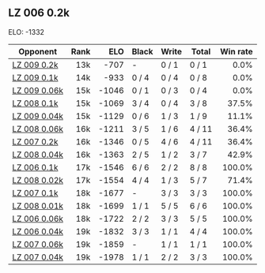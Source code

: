 ## LZ 006 0.2k ##

ELO: -1332

Opponent | Rank | ELO | Black | Write | Total | Win rate
---------|-----:|----:|-------|-------|-------|-------:
[LZ 009 0.2k](LZ%20009%200.2k.md) | 13k | -707 | - | 0 / 1 | 0 / 1 | 0.0%
[LZ 009 0.1k](LZ%20009%200.1k.md) | 14k | -933 | 0 / 4 | 0 / 4 | 0 / 8 | 0.0%
[LZ 009 0.06k](LZ%20009%200.06k.md) | 15k | -1046 | 0 / 1 | 0 / 3 | 0 / 4 | 0.0%
[LZ 008 0.1k](LZ%20008%200.1k.md) | 15k | -1069 | 3 / 4 | 0 / 4 | 3 / 8 | 37.5%
[LZ 009 0.04k](LZ%20009%200.04k.md) | 15k | -1129 | 0 / 6 | 1 / 3 | 1 / 9 | 11.1%
[LZ 008 0.06k](LZ%20008%200.06k.md) | 16k | -1211 | 3 / 5 | 1 / 6 | 4 / 11 | 36.4%
[LZ 007 0.2k](LZ%20007%200.2k.md) | 16k | -1346 | 0 / 5 | 4 / 6 | 4 / 11 | 36.4%
[LZ 008 0.04k](LZ%20008%200.04k.md) | 16k | -1363 | 2 / 5 | 1 / 2 | 3 / 7 | 42.9%
[LZ 006 0.1k](LZ%20006%200.1k.md) | 17k | -1546 | 6 / 6 | 2 / 2 | 8 / 8 | 100.0%
[LZ 008 0.02k](LZ%20008%200.02k.md) | 17k | -1554 | 4 / 4 | 1 / 3 | 5 / 7 | 71.4%
[LZ 007 0.1k](LZ%20007%200.1k.md) | 18k | -1677 | - | 3 / 3 | 3 / 3 | 100.0%
[LZ 008 0.01k](LZ%20008%200.01k.md) | 18k | -1699 | 1 / 1 | 5 / 5 | 6 / 6 | 100.0%
[LZ 006 0.06k](LZ%20006%200.06k.md) | 18k | -1722 | 2 / 2 | 3 / 3 | 5 / 5 | 100.0%
[LZ 006 0.04k](LZ%20006%200.04k.md) | 19k | -1832 | 3 / 3 | 1 / 1 | 4 / 4 | 100.0%
[LZ 007 0.06k](LZ%20007%200.06k.md) | 19k | -1859 | - | 1 / 1 | 1 / 1 | 100.0%
[LZ 007 0.04k](LZ%20007%200.04k.md) | 19k | -1978 | 1 / 1 | 2 / 2 | 3 / 3 | 100.0%
